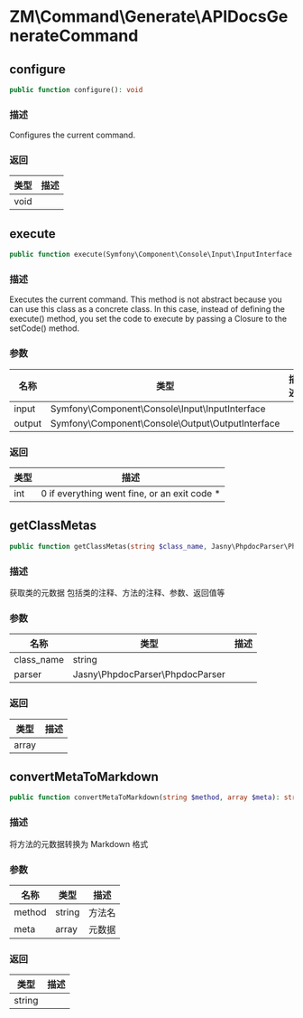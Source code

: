 # ZM\Command\Generate\APIDocsGenerateCommand

## configure

```php
public function configure(): void
```

### 描述

Configures the current command.

### 返回

| 类型 | 描述 |
| ---- | ----------- |
| void |  |


## execute

```php
public function execute(Symfony\Component\Console\Input\InputInterface $input, Symfony\Component\Console\Output\OutputInterface $output): int
```

### 描述

Executes the current command.
This method is not abstract because you can use this class
as a concrete class. In this case, instead of defining the
execute() method, you set the code to execute by passing
a Closure to the setCode() method.

### 参数

| 名称 | 类型 | 描述 |
| -------- | ---- | ----------- |
| input | Symfony\Component\Console\Input\InputInterface |  |
| output | Symfony\Component\Console\Output\OutputInterface |  |
### 返回

| 类型 | 描述 |
| ---- | ----------- |
| int | 0 if everything went fine, or an exit code * |


## getClassMetas

```php
public function getClassMetas(string $class_name, Jasny\PhpdocParser\PhpdocParser $parser): array
```

### 描述

获取类的元数据
包括类的注释、方法的注释、参数、返回值等

### 参数

| 名称 | 类型 | 描述 |
| -------- | ---- | ----------- |
| class_name | string |  |
| parser | Jasny\PhpdocParser\PhpdocParser |  |
### 返回

| 类型 | 描述 |
| ---- | ----------- |
| array |  |


## convertMetaToMarkdown

```php
public function convertMetaToMarkdown(string $method, array $meta): string
```

### 描述

将方法的元数据转换为 Markdown 格式

### 参数

| 名称 | 类型 | 描述 |
| -------- | ---- | ----------- |
| method | string | 方法名 |
| meta | array | 元数据 |
### 返回

| 类型 | 描述 |
| ---- | ----------- |
| string |  |
